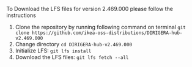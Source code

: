 To Download the LFS files for version 2.469.000 please follow the instructions

1. Clone the repository by running following command on terminal `git clone https://github.com/ikea-oss-distributions/DIRIGERA-hub-v2.469.000`
2. Change directory `cd DIRIGERA-hub-v2.469.000`
3. Initialize LFS: `git lfs install`
4. Download the LFS files: `git lfs fetch --all`
